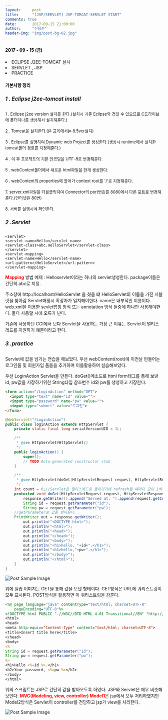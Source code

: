 ```yaml
---
layout:     post
title:      "[JSP/SERVLET] JSP-TOMCAT-SERVLET START"
comments: true
date:       2017-09-15 21:00:00
author:     "신희준"
header-img: "img/post-bg-02.jpg"
---
```


<head>
 <meta property="og:type" content="website">
 <meta property="og:title" content="ECLIPSE J2EE-TOMCAT 설치 , SERVLET , JSP 개념 ">
 <meta property="og:description" content=" ECLIPSE J2EE-TOMCAT 설치 , SERVLET , JSP 개념 ">
 <meta property="og:url" content="http://shj7242.github.io/2017/09/15/JSP-Servlet1/">

 <meta name="twitter:card" content="summary">
  <meta name="twitter:title" content="ECLIPSE J2EE-TOMCAT 설치 , SERVLET , JSP 개념 ">
  <meta name="twitter:description" content=" ECLIPSE J2EE-TOMCAT 설치 , SERVLET , JSP 개념 ">
  <meta name="FACEBOOK:domain" content="http://shj7242.github.io/2017/09/15/JSP-Servlet1/">
  <meta name="facebook:card" content="summary">
   <meta name="facebook:title" content="ECLIPSE J2EE-TOMCAT 설치 , SERVLET , JSP 개념 ">
   <meta name="facebook:description" content=" ECLIPSE J2EE-TOMCAT 설치 , SERVLET , JSP 개념 ">
   <meta name="facebook:domain" content="http://shj7242.github.io/2017/09/15/JSP-Servlet1/">


 </head>




<H4 style ="font-weight:bold; color : black">2017 - 09 - 15 (금)</H4>
<li>ECLIPSE J2EE-TOMCAT 설치 </li>
<li>SERVLET , JSP </li>
<li>PRACTICE </li>

<H4 style ="font-weight:bold; color:black;">기본사항 정리</H4>



<h5 style = "font-size: 17px; font-weight : bold;">1 . Eclipse j2ee-tomcat install</h5>


<p style="font-size:13px;">1 . Eclipse j2ee version 설치를 한다.(설치시 기존 Eclipse와 겹칠 수 있으므로 C드라이브에 폴더하나를 생성해서 설치해준다.)<br><br>2 . Tomcat을 설치한다.(본 교육에서는 8.5ver설치)<br><br> 3 . Eclipse를 실행하여 Dynamic web Project를 생성한다.(생성시 runtime에서 설치한 tomcat폴더 경로를 지정해준다.)<br><br>4 . 이 후 프로젝트의 기본 인코딩을 UTF-8로 변경해준다.<br><br>5 . webContent폴더에서 새로운 html파일을 한개 생성한다.<br><br>6 . webContent의 properties에 들어가 context root를 '/'로 지정해준다.<br><br>7. server.xml파일을 더블클릭하여 Connector의 port번호를 8080에서 다른 포트로 변경해준다.(인터넷은 80번)<br><br>8. 서버를 실행시켜 확인한다.</p>


<h5 style = "font-size: 17px; font-weight : bold;">2 .Servlet</h5>


~~~Servlet
<servlet>
<servlet-name>Hello</servlet-name>
<servlet-class>abc.HelloServlet</servlet-class>
</servlet>
<servlet-mapping>
<servlet-name>Hello</servlet-name>
<url-pattern>/HelloServlet</url-pattern>
</servlet-mapping>
~~~


<p><b style="color:red;">Mapping</b> 방법 예제 : Helloservlet이라는 하나의 servlet생성한다. package이름은 간단히 abc로 지정.</p>
<p>주소창에 http://localhost/HelloServlet 을 쳤을 떄 HelloServlet의 이름을 가진 서블릿을 찾아감 Servlet매핑시 확장자가 일치해야한다. name은 내부적인 이름이다. web.xml을 이용한 sevlet맵핑 방식 또는 annotation 방식 둘중에 하나만 사용해야한다. 둘다 사용할 시에 오류가 난다. </p>

<p>기존에 사용하던 CGI에서 보다 Servlet을 사용하는 가장 큰 이유는 Servlet이 멀티스레드를 지원하기 떄문이라고 한다.</p>

<h5 style = "font-size: 17px; font-weight : bold;">3 .practice</h5>

<p>Servlet에 값을 넘기는 연습을 해보았다. 우선 webContent(root)에 이전날 만들어논 로그인폼 및 회원가입 폼들을 추가하여 이를활용하여 실습해보았다.</p>

<p>우선 LoginAction Servlet을 만든다. doGet()메소드로 html form태그를 통해 보낸 id, pw값을 저장하기위한 String타입 참조변수 id와 pw를 생성하고 저장한다.</p>



~~~HTML
<form action="/LoginAction" method="GET">
  <input type="text" name="id" value="">
  <input type="password" name="pw" value="">
  <input type="submit" value="로그인">
</form>
~~~


~~~java
@WebServlet("/LoginAction")
public class loginAction extends HttpServlet {
	private static final long serialVersionUID = 1L;

    /**
     * @see HttpServlet#HttpServlet()
     */
    public loginAction() {
        super();
        // TODO Auto-generated constructor stub
    }

	/**
	 * @see HttpServlet#doGet(HttpServletRequest request, HttpServletResponse response)
	 */
    int count = 0;//Servlet은 멀티스레드로 돌아가기에 refresh될 때마다 값이 1씩증가함.
	protected void doGet(HttpServletRequest request, HttpServletResponse response) throws ServletException, IOException {
		response.getWriter().append("Served at: ").append(request.getContextPath());
		String id = request.getParameter("id");
		String pw = request.getParameter("pw");
    //getParameter로 값을 받아온다.
    PrintWriter out = response.getWriter();
		out.println("<DOCTYPE html>");
		out.println("<html>");
		out.println("<head>");
		out.println("</head>");
		out.println("<body>");
		out.println("<h1>hello, "+id+".</h1>");
		out.println("<h1>hello,"+pw+".</h1>");
		out.println("</body>");
		out.println("</html>");
	}
}
~~~


<img src="{{ site.baseurl }}/img/servlettest1.JPG" alt="Post Sample Image">



<p> 위에 실습 이미지는 GET을 통해 값을 보낸 형태이다. GET방식은 URL에 쿼리스트링이 모두 표시된다. POST방식을 활용하면 이 쿼리스트링을 감춘다.</p>


~~~JSP
<%@ page language="java" contentType="text/html; charset=UTF-8"
    pageEncoding="UTF-8"%>
<!DOCTYPE html PUBLIC "-//W3C//DTD HTML 4.01 Transitional//EN" "http://www.w3.org/TR/html4/loose.dtd">
<html>
<head>
<meta http-equiv="Content-Type" content="text/html; charset=UTF-8">
<title>Insert title here</title>
</head>
<body>
<%
String id = request.getParameter("id");
String pw = request.getParameter("pw");
%>
<h1>Hello <%=id %>.</h1>
<h2>Your password, <%=pw %></h2>
</body>
</html>
~~~


<p>위의 스크립트는 JSP로 간단히 값을 받아오도록 하였다. JSP와 Servlet은 매우 비슷해 보인다. <b style="color:red">MVC(Modeling, view, controller) Model1</b>은 jsp에서 모두 처리하였지만 Model2방식은 Servlet이 controller를 전담하고 jsp가 view를 처리한다. </p>

<img src="{{ site.baseurl }}/img/mvc1.JPG" alt="Post Sample Image">
